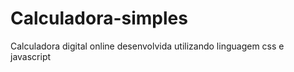 # Calculadora-simples
Calculadora digital online desenvolvida utilizando linguagem css e javascript

<!DOCTYPE html>
<html lang="pt--br">
<head>
    <meta charset="UTF-8">
    <meta http-equiv="X-UA-Compatible" content="IE=edge">
    <meta name="viewport" content="width=device-width, initial-scale=1.0">
    <title>Calculadora</title>
    <link rel="stylesheet" href="style.css">
    <style>


*{
    margin: 0;
    padding: 0;
}

.fundo{
    background-image: linear-gradient(45deg, rgb(127, 79, 190), rgb(79, 42, 165));
    height: 100vh;
    color: white;
    font-family: Arial, Helvetica, sans-serif;
    text-align: center;
}

.calculadora{
    position: absolute;
    background-color: rgba(0, 0, 0, 0.8);
    top: 50%;
    left: 50%;
    transform: translate(-50%,-50%);
    border-radius: 15px;
    padding: 15px;
}

.botao{
    width: 50px;
    height: 50px;
    font-size: 25px;
    cursor: pointer;
    margin: 3px;
    background-color: rgb(31, 31, 31);
    border: none;
    color: white;
}

.botao:hover{
    background-color: black;
}

#resultado{
    width: 207px;
    background-color: white;
    height: 30px;
    margin: 5px;
    font-size: 25px;
    color: black;
    text-align: right;
    padding: 5px;
}



     </style>



<script src="calculadora.js"></script>
<script>


function insert(num)
{
    var numero = document.getElementById('resultado').innerHTML;
    document.getElementById('resultado').innerHTML = numero + num;
}
function clean()
{
    document.getElementById('resultado').innerHTML = "";
}
function back()
{
    var resultado = document.getElementById('resultado').innerHTML;
    document.getElementById('resultado').innerHTML = resultado.substring(0, resultado.length -1);
}
function calcular()
{
    var resultado = document.getElementById('resultado').innerHTML;
    if(resultado)
    {
        document.getElementById('resultado').innerHTML = eval(resultado);
    }
    else
    {
        document.getElementById('resultado').innerHTML = "Nada..."
    }
}


</script>



</head>
<body>
    <div class="fundo">
        <h1>Calculadora Simples</h1>
        <div class="calculadora">
            <h2>Calculadora digital online</i></h2>
            <p id="resultado"></p>
                <table>                 
                    <tr>
                        <td><button class="botao" onclick="clean()">C</td>
                        <td><button class="botao" onclick="back()"><</td>
                        <td><button class="botao" onclick="insert('/')">/</button></td>
                        <td><button class="botao" onclick="insert('*')">*</button></td>
                    </tr>
                    <tr>
                        <td><button class="botao" onclick="insert('7')">7</button></td>
                        <td><button class="botao" onclick="insert('8')">8</button></td>
                        <td><button class="botao" onclick="insert('9')">9</button></td>
                        <td><button class="botao" onclick="insert('-')">-</button></td>
                    </tr>
                    <tr>
                        <td><button class="botao" onclick="insert('4')">4</button></td>
                        <td><button class="botao" onclick="insert('5')">5</button></td>
                        <td><button class="botao" onclick="insert('6')">6</button></td>
                        <td><button class="botao" onclick="insert('+')">+</button></td>
                    </tr>
                    <tr>
                        <td><button class="botao" onclick="insert('1')">1</button></td>
                        <td><button class="botao" onclick="insert('2')">2</button></td>
                        <td><button class="botao" onclick="insert('3')">3</button></td>
                        <td rowspan="2"><button class="botao" style="height: 106px;" onclick="calcular()">=</button></td>
                    </tr>
                    <tr>
                        <td colspan="2"><button class="botao" style="width: 106px;" onclick="insert('0')">0</button></td>
                        <td><button class="botao" onclick="insert('.')">.</button></td>
                    </tr>
                </table>
        </div>
    </div>
</body>
</html>
